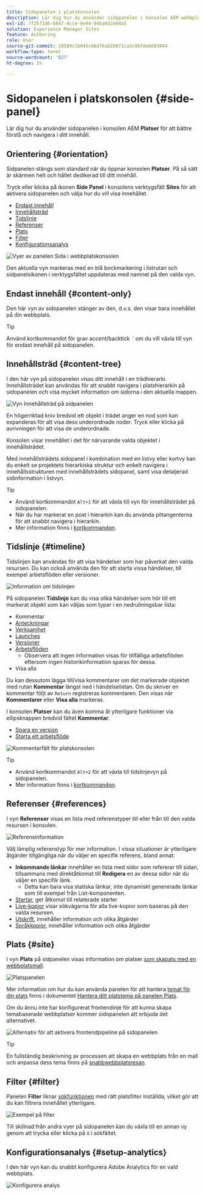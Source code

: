 ```yaml
---
title: Sidopanelen i platskonsolen
description: Lär dig hur du använder sidopanelen i konsolen AEM webbplatser för att bättre förstå och navigera i ditt innehåll.
exl-id: 7f2571d6-b847-4cce-8e94-94ba0d2e04a5
solution: Experience Manager Sites
feature: Authoring
role: User
source-git-commit: 10580c1b045c86d76ab2b871ca3c0b7de6683044
workflow-type: tm+mt
source-wordcount: '827'
ht-degree: 1%

---
```


# Sidopanelen i platskonsolen {#side-panel}

Lär dig hur du använder sidopanelen i konsolen AEM **Platser** för att bättre förstå och navigera i ditt innehåll.

## Orientering {#orientation}

Sidpanelen stängs som standard när du öppnar konsolen **Platser**. På så sätt är skärmen helt och hållet dedikerad till ditt innehåll.

Tryck eller klicka på ikonen **Side Panel** i konsolens verktygsfält **Sites** för att aktivera sidopanelen och välja hur du vill visa innehållet.

* [Endast innehåll](#content-only)
* [Innehållsträd](#content-tree)
* [Tidslinje](#timeline)
* [Referenser](#references)
* [Plats](#site)
* [Filter](#filter)
* [Konfigurationsanalys](#setup-analytics)

![Vyer av panelen Sida i webbplatskonsolen](assets/sites-console-side-panel-views.png)

Den aktuella vyn markeras med en blå bockmarkering i listrutan och sidpanelsikonen i verktygsfältet uppdateras med namnet på den valda vyn.

## Endast innehåll {#content-only}

Den här vyn av sidopanelen stänger av den, d.v.s. den visar bara innehållet på din webbplats.

>[!TIP]
>
>Använd kortkommandot för grav accent/backtick `´` om du vill växla till vyn för endast innehåll på sidopanelen.

## Innehållsträd {#content-tree}

I den här vyn på sidopanelen visas ditt innehåll i en trädhierarki. Innehållsträdet kan användas för att snabbt navigera i platshierarkin på sidopanelen och visa mycket information om sidorna i den aktuella mappen.

![Vyn Innehållsträd på sidpanelen](assets/console-side-panel-content-tree.png)

En högerriktad kniv bredvid ett objekt i trädet anger en nod som kan expanderas för att visa dess underordnade noder. Tryck eller klicka på avrivningen för att visa de underordnade.

Konsolen visar innehållet i det för närvarande valda objektet i innehållsträdet.

Med innehållsträdets sidopanel i kombination med en listvy eller kortvy kan du enkelt se projektets hierarkiska struktur och enkelt navigera i innehållsstrukturen med innehållsträdets sidopanel, samt visa detaljerad sidinformation i listvyn.

>[!TIP]
>
>* Använd kortkommandot `Alt+1` för att växla till vyn för innehållsträdet på sidopanelen.
>* När du har markerat en post i hierarkin kan du använda piltangenterna för att snabbt navigera i hierarkin.
>* Mer information finns i [kortkommandon](/help/sites-cloud/authoring/sites-console/keyboard-shortcuts.md).

## Tidslinje {#timeline}

Tidslinjen kan användas för att visa händelser som har påverkat den valda resursen. Du kan också använda den för att starta vissa händelser, till exempel arbetsflöden eller versioner.

![Information om tidslinjen](/help/sites-cloud/authoring/assets/timeline-detail.png)

På sidopanelen **Tidslinje** kan du visa olika händelser som hör till ett markerat objekt som kan väljas som typer i en nedrullningsbar lista:

* Kommentar
* [Anteckningar](/help/sites-cloud/authoring/page-editor/annotations.md)
* [Verksamhet](/help/sites-cloud/authoring/personalization/activities.md)
* [Launches](/help/sites-cloud/authoring/launches/overview.md)
* [Versioner](/help/sites-cloud/authoring/sites-console/page-versions.md)
* [Arbetsflöden](/help/sites-cloud/authoring/workflows/overview.md)
   * Observera att ingen information visas för tillfälliga arbetsflöden eftersom ingen historikinformation sparas för dessa.<!--With the exception of [transient workflows](/help/sites-developing/workflows.md#transient-workflows) as no history information is saved for these-->
* Visa alla

Du kan dessutom lägga till/visa kommentarer om det markerade objektet med rutan **Kommentar** längst ned i händelselistan. Om du skriver en kommentar följt av `Return` registreras kommentaren. Den visas när **Kommentarer** eller **Visa alla** markeras.

I konsolen **Platser** kan du även komma åt ytterligare funktioner via ellipsknappen bredvid fältet **Kommentar**.

* [Spara en version](/help/sites-cloud/authoring/sites-console/page-versions.md)
* [Starta ett arbetsflöde](/help/sites-cloud/authoring/workflows/applying.md)

![Kommentarfält för platskonsolen](assets/sites-console-comment-ellipsis.png)

>[!TIP]
>
>* Använd kortkommandot `Alt+2` för att växla till tidslinjevyn på sidopanelen.
>* Mer information finns i [kortkommandon](/help/sites-cloud/authoring/sites-console/keyboard-shortcuts.md).

## Referenser {#references}

I vyn **Referenser** visas en lista med referenstyper till eller från till den valda resursen i konsolen.

![Referensinformation](assets/console-side-panel-references-detail.png)

Välj lämplig referenstyp för mer information. I vissa situationer är ytterligare åtgärder tillgängliga när du väljer en specifik referens, bland annat:

* **Inkommande länkar** innehåller en lista med sidor som refererar till sidan, tillsammans med direktåtkomst till **Redigera** en av dessa sidor när du väljer en specifik länk.
   * Detta kan bara visa statiska länkar, inte dynamiskt genererade länkar som till exempel från List-komponenten.
* [Startar](/help/sites-cloud/authoring/launches/overview.md), ger åtkomst till relaterade starter
* [Live-kopior](/help/sites-cloud/administering/msm/overview.md) visar sökvägarna för alla live-kopior som baseras på den valda resursen.
* [Utskrift](/help/sites-cloud/administering/msm/best-practices.md), innehåller information och olika åtgärder
* [Språkkopior](/help/sites-cloud/administering/translation/managing-projects.md#creating-translation-projects-using-the-references-panel), innehåller information och olika åtgärder

## Plats {#site}

I vyn **Plats** på sidpanelen visas information om platser [som skapats med en webbplatsmall](/help/sites-cloud/administering/site-creation/create-site.md).

![Platspanelen](assets/console-side-panel-site-paenl.png)

Mer information om hur du kan använda panelen för att hantera [temat för din plats](/help/sites-cloud/administering/site-creation/site-themes.md) finns i dokumentet [Hantera ditt platstema på panelen Plats](/help/sites-cloud/administering/site-creation/site-rail.md).

Om du ännu inte har konfigurerat frontendinje för att kunna skapa temabaserade webbplatser kommer sidopanelen att erbjuda det alternativet.

![Alternativ för att aktivera frontendpipeline på sidopanelen](assets/sites-console-side-panel-site.png)

>[!TIP]
>
>En fullständig beskrivning av processen att skapa en webbplats från en mall och anpassa dess tema finns på [snabbwebbplatsresan](/help/journey-sites/quick-site/overview.md).

## Filter {#filter}

Panelen **Filter** liknar [sökfunktionen](/help/sites-cloud/authoring/search.md) med rätt platsfilter inställda, vilket gör att du kan filtrera innehållet ytterligare.

![Exempel på filter](assets/console-side-panel-filter.png)

Till skillnad från andra vyer på sidopanelen kan du växla till en annan vy genom att trycka eller klicka på `X` i sökfältet.

## Konfigurationsanalys {#setup-analytics}

I den här vyn kan du snabbt konfigurera Adobe Analytics för en vald webbplats.

![Konfigurera analys](assets/sites-console-side-panel-setup-analytics.png)
